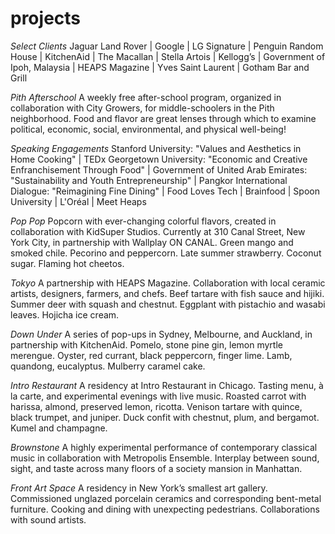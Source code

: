 # projects
*Select Clients* Jaguar Land Rover &#124; Google &#124; LG Signature &#124; Penguin Random House &#124; KitchenAid &#124; The Macallan &#124; Stella Artois &#124; Kellogg’s &#124; Government of Ipoh, Malaysia &#124; HEAPS Magazine &#124; Yves Saint Laurent &#124; Gotham Bar and Grill

*Pith Afterschool* A weekly free after-school program, organized in collaboration with City Growers, for middle-schoolers in the Pith neighborhood. Food and flavor are great lenses through which to examine political, economic, social, environmental, and physical well-being!

*Speaking Engagements* Stanford University: "Values and Aesthetics in Home Cooking" &#124; TEDx Georgetown University: "Economic and Creative Enfranchisement Through Food" &#124; Government of United Arab Emirates: "Sustainability and Youth Entrepreneurship" &#124; Pangkor International Dialogue: "Reimagining Fine Dining" &#124; Food Loves Tech &#124; Brainfood &#124; Spoon University &#124; L'Oréal &#124; Meet Heaps    

*Pop Pop* Popcorn with ever-changing colorful flavors, created in collaboration with KidSuper Studios. Currently at 310 Canal Street, New York City, in partnership with Wallplay ON CANAL. Green mango and smoked chile. Pecorino and peppercorn. Late summer strawberry. Coconut sugar. Flaming hot cheetos.

*Tokyo* A partnership with HEAPS Magazine. Collaboration with local ceramic artists, designers, farmers, and chefs. Beef tartare with fish sauce and hijiki. Summer deer with squash and chestnut. Eggplant with pistachio and wasabi leaves. Hojicha ice cream.

*Down Under* A series of pop-ups in Sydney, Melbourne, and Auckland, in partnership with KitchenAid. Pomelo, stone pine gin, lemon myrtle merengue. Oyster, red currant, black peppercorn, finger lime. Lamb, quandong, eucalyptus. Mulberry caramel cake.

*Intro Restaurant* A residency at Intro Restaurant in Chicago. Tasting menu, à la carte, and experimental evenings with live music. Roasted carrot with harissa, almond, preserved lemon, ricotta. Venison tartare with quince, black trumpet, and juniper. Duck confit with chestnut, plum, and bergamot. Kumel and champagne.

*Brownstone* A highly experimental performance of contemporary classical music in collaboration with Metropolis Ensemble. Interplay between sound, sight, and taste across many floors of a society mansion in Manhattan.

*Front Art Space* A residency in New York’s smallest art gallery. Commissioned unglazed porcelain ceramics and corresponding bent-metal furniture. Cooking and dining with unexpecting pedestrians. Collaborations with sound artists.
